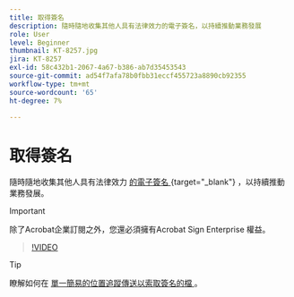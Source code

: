 ```yaml
---
title: 取得簽名
description: 隨時隨地收集其他人具有法律效力的電子簽名，以持續推動業務發展
role: User
level: Beginner
thumbnail: KT-8257.jpg
jira: KT-8257
exl-id: 58c432b1-2067-4a67-b386-ab7d35453543
source-git-commit: ad54f7afa78b0fbb31eccf455723a8890cb92355
workflow-type: tm+mt
source-wordcount: '65'
ht-degree: 7%

---
```


# 取得簽名

隨時隨地收集其他人具有法律效力 [ 的電子簽名 ](https://www.adobe.com/tw/acrobat/online/request-signature.html) {target="_blank"} ，以持續推動業務發展。

>[!IMPORTANT]
>
>除了Acrobat企業訂閱之外，您還必須擁有Acrobat Sign Enterprise 權益。

>[!VIDEO](https://video.tv.adobe.com/v/338359?quality=12&learn=on&hidetitle=true)

>[!TIP]
>
>瞭解如何在 [ 單一簡易的位置追蹤傳送以索取簽名的檔 ](track.md) 。
